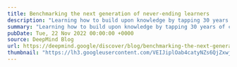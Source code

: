 ```yaml
---
title: Benchmarking the next generation of never-ending learners
description: "Learning how to build upon knowledge by tapping 30 years of computer vision research"
summary: "Learning how to build upon knowledge by tapping 30 years of computer vision research"
pubDate: Tue, 22 Nov 2022 00:00:00 +0000
source: DeepMind Blog
url: https://deepmind.google/discover/blog/benchmarking-the-next-generation-of-never-ending-learners/
thumbnail: "https://lh3.googleusercontent.com/VEIJiplOab4catyNZs6QjZxwjbqVmrh2fIZF8Gj7Xd7TQRq1q4bqDmbeSuVzHPzDhC8vKYI5nZLft79VWP5Oi7j_ARAzyFVxMdJIMKxDD5VfRpGm=w1200-h630-n-nu"
---
```


